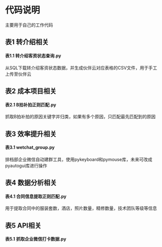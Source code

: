 # 代码说明
主要用于自己的工作代码

## 表1 转介绍相关
  #### 表1.1 转介绍客资状态查询.py
  从SQL下载转介绍客资状态数据，并生成伙伴云对应表格的CSV文件，用于手工上传至伙伴云

## 表2 成本项目相关
  #### 表2.1 B拍补拍正则匹配.py
  抓取B拍补拍的原因关键字并归类，如果有多个原因，只匹配最先匹配到的原因

## 表3 效率提升相关
  #### 表3.1 wetchat_group.py
  排档部企业微信自动建群工具，使用pykeyboard和pymouse库，未来可改成pyautogui库进行操作

## 表4 数据分析相关
  #### 表4.1 合同信息提取正则匹配.py
  用于提取合同中的服装套数，酒店，照片数量，精修数量，技术团队等级等信息

## 表5 API相关
  #### 表5.1 抓取企业微信打卡数据.py
